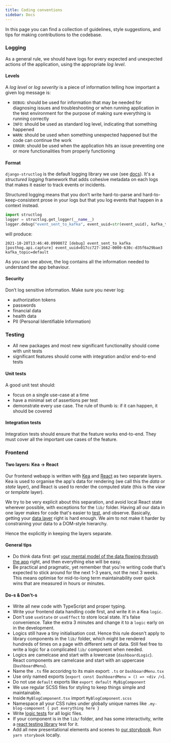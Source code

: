 ```yaml
---
title: Coding conventions
sidebar: Docs
---
```


In this page you can find a collection of guidelines, style suggestions, and tips for making contributions to the codebase.

### Logging
As a general rule, we should have logs for every expected and unexpected actions of the application, using the appropriate _log level_.

#### Levels
A _log level_ or _log severity_ is a piece of information telling how important a given log message is:

* `DEBUG`: should be used for information that may be needed for diagnosing issues and troubleshooting or when running application
in the test environment for the purpose of making sure everything is running correctly
* `INFO`: should be used as standard log level, indicating that something happened
* `WARN`: should be used when something unexpected happened but the code can continue the work
* `ERROR`: should be used when the application hits an issue preventing one or more functionalities from properly functioning

#### Format
`django-structlog` is the default logging library we use (see [docs](https://django-structlog.readthedocs.io/en/latest/)).
It's a _structured logging_ framework that adds cohesive metadata on each logs that makes it easier to track events or incidents.

Structured logging means that you don’t write hard-to-parse and hard-to-keep-consistent prose in your logs
but that you log events that happen in a context instead.

```python
import structlog
logger = structlog.get_logger(__name__)
logger.debug("event_sent_to_kafka", event_uuid=str(event_uuid), kafka_topic=topic)
```
will produce:
```console
2021-10-28T13:46:40.099007Z [debug] event_sent_to_kafka [posthog.api.capture] event_uuid=017cc727-1662-0000-630c-d35f6a29bae3 kafka_topic=default
```
As you can see above, the log contains all the information needed to understand the app behaviour.

#### Security
Don’t log sensitive information. Make sure you never log:

* authorization tokens
* passwords
* financial data
* health data
* PII (Personal Identifiable Information)

### Testing
* All new packages and most new significant functionality should come with unit tests
* significant features should come with integration and/or end-to-end tests

#### Unit tests
A good unit test should:
* focus on a single use-case at a time
* have a minimal set of assertions per test
* demonstrate every use case. The rule of thumb is: if it can happen, it should be covered

#### Integration tests
Integration tests should ensure that the feature works end-to-end. They must cover all the important use cases of the feature.

### Frontend 

#### Two layers: Kea -> React

Our frontend webapp is written with [Kea](https://keajs.org/) and [React](https://reactjs.org/) as two separate layers. Kea is used to organise the app's data for rendering (we call this the *data* or *state* layer), and React is used to render the computed state (this is the *view* or *template* layer).

We try to be very explicit about this separation, and avoid local React state wherever possible, with exceptions for the `lib/` folder. Having all our data in one layer makes for code that's easier to [test](https://kea.js.org/docs/guide/testing), and observe. Basically, getting your [data layer](https://kea.js.org/blog/data-first-frontend-revolution) right is hard enough. We aim to not make it harder by constraining your data to a DOM-style hierarchy.

Hence the explicitly in keeping the layers separate.

#### General tips

- Do think data first: get [your mental model of the data flowing through the app](https://acco.io/i-escaped-node) right, and then everything else will be easy.
- Be practical and pragmatic, yet remember that you're writing code that's expected to stick around for the next 1-3 years, not the next 3 weeks. This means optimise for mid-to-long term maintainability over quick wins that are measured in hours or minutes.

#### Do-s & Don't-s

- Write all new code with TypeScript and proper typing.
- Write your frontend data handling code first, and write it in a Kea `logic`.
- Don't use `useState` or `useEffect` to store local state. It's false convenience. Take the extra 3 minutes and change it to a `logic` early on in the development.
- Logics still have a tiny initialisation cost. Hence this rule doesn't apply to library components in the `lib/` folder, which might be rendered hundreds of times on a page with different sets of data. Still feel free to write a logic for a complicated `lib/` component when needed.
- Logics are camelcase and start with a lowercase (`dashboardLogic`). React components are camelcase and start with an uppercase (`DashboardMenu`).
- Name the `.ts` file accoridng to its main export: `.ts` or `DashboardMenu.tsx`
- Use only named exports (`export const DashboardMenu = () => <div />`).
- Do not use `default` exports like `export default MyBigComponent`
- We use regular SCSS files for styling to keep things simple and maintainable.
- Inside `MyBlogComponent.tsx` import `MyBlogComponent.scss`
- Namespace all your CSS rules under globally unique names like `.my-blog-component { put everything here }`
- Write [logic tests](https://kea.js.org/docs/guide/testing) for all logic files. 
- If your component is in the `lib/` folder, and has some interactivity, write a [react testing library](https://testing-library.com/docs/react-testing-library/intro/) test for it.
- Add all new presentational elements and scenes to [our storybook](https://storybook.posthog.net/). Run `yarn storybook` locally.
